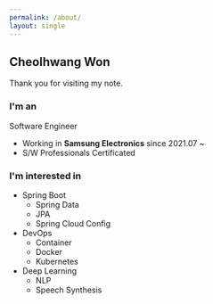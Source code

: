 ```yaml
---
permalink: /about/
layout: single
---
```


## Cheolhwang Won

Thank you for visiting my note.

### I'm an

Software Engineer

- Working in **Samsung Electronics** since 2021.07 ~
- S/W Professionals Certificated

### I'm interested in

- Spring Boot
    - Spring Data
    - JPA
    - Spring Cloud Config
- DevOps
    - Container
    - Docker
    - Kubernetes
- Deep Learning
    - NLP
    - Speech Synthesis